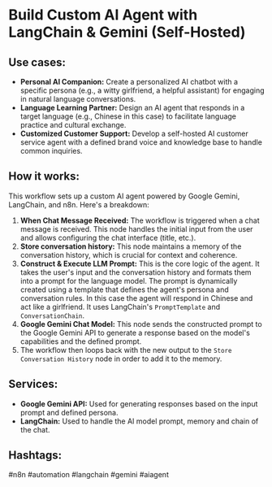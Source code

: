 # Build Custom AI Agent with LangChain & Gemini (Self-Hosted)

## Use cases:

- **Personal AI Companion:** Create a personalized AI chatbot with a specific persona (e.g., a witty girlfriend, a helpful assistant) for engaging in natural language conversations.
- **Language Learning Partner:** Design an AI agent that responds in a target language (e.g., Chinese in this case) to facilitate language practice and cultural exchange.
- **Customized Customer Support:** Develop a self-hosted AI customer service agent with a defined brand voice and knowledge base to handle common inquiries.

## How it works:

This workflow sets up a custom AI agent powered by Google Gemini, LangChain, and n8n. Here's a breakdown:

1.  **When Chat Message Received:** The workflow is triggered when a chat message is received. This node handles the initial input from the user and allows configuring the chat interface (title, etc.).
2.  **Store conversation history:** This node maintains a memory of the conversation history, which is crucial for context and coherence.
3.  **Construct & Execute LLM Prompt:** This is the core logic of the agent. It takes the user's input and the conversation history and formats them into a prompt for the language model. The prompt is dynamically created using a template that defines the agent's persona and conversation rules. In this case the agent will respond in Chinese and act like a girlfriend. It uses LangChain's `PromptTemplate` and `ConversationChain`.
4.  **Google Gemini Chat Model:** This node sends the constructed prompt to the Google Gemini API to generate a response based on the model's capabilities and the defined prompt.
5.  The workflow then loops back with the new output to the `Store Conversation History` node in order to add it to the memory.

## Services:

-   **Google Gemini API:** Used for generating responses based on the input prompt and defined persona.
-   **LangChain:** Used to handle the AI model prompt, memory and chain of the chat.

## Hashtags:

#n8n #automation #langchain #gemini #aiagent
